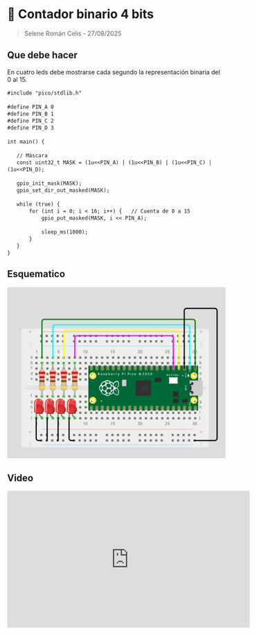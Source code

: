#  🎲 Contador binario 4 bits

> Selene Román Celis - 27/08/2025


## Que debe hacer
En cuatro leds debe mostrarse cada segundo la representación binaria del 0 al 15.
 
``` codigo
#include "pico/stdlib.h"
 
#define PIN_A 0
#define PIN_B 1
#define PIN_C 2
#define PIN_D 3
 
int main() {
 
   // Máscara
   const uint32_t MASK = (1u<<PIN_A) | (1u<<PIN_B) | (1u<<PIN_C) | (1u<<PIN_D);
 
   gpio_init_mask(MASK);
   gpio_set_dir_out_masked(MASK);
 
   while (true) {
       for (int i = 0; i < 16; i++) {   // Cuenta de 0 a 15
           gpio_put_masked(MASK, i << PIN_A);
 
           sleep_ms(1000);                  
       }
   }
}
```
## Esquematico
![Diagrama del sistema](images/esquema.png)
 
 
## Video
 
<iframe width="560" height="315" src="https://www.youtube.com/embed/Man1uiNQgQg?si=1-MrveGR_90Mh2ag" title="YouTube video player" frameborder="0" allow="accelerometer; autoplay; clipboard-write; encrypted-media; gyroscope; picture-in-picture; web-share" referrerpolicy="strict-origin-when-cross-origin" allowfullscreen></iframe>